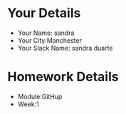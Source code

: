 <!--

The title for your pull request should be made in this format

CITY CLASS_NO - FIRST_NAME LAST_NAME - MODULE - WEEK_NO

For example,

London Class 7 - Chris Owen - HTMl/CSS - Week 1

-->

# Your Details

- Your Name: sandra 
- Your City:Manchester
- Your Slack Name: sandra duarte

# Homework Details

- Module:GitHup
- Week:1

